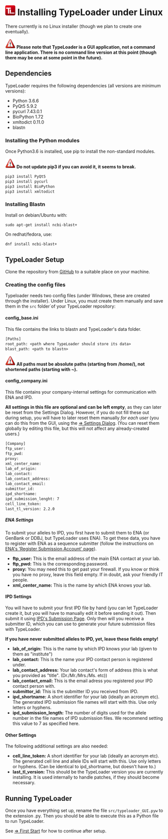# ![Icon](images/TypeLoader_32.png) Installing TypeLoader under Linux

There currently is no Linux installer (though we plan to create one eventually). 

![important](images/icon_important.png) **Please note that TypeLoader is a GUI application, not a command line application. There is no command line version at this point (though there may be one at some point in the future).**

## Dependencies
TypeLoader requires the following dependencies (all versions are minimum versions):

 * Python 3.6.6
 * PyQt5 5.9.2
 * pycurl 7.43.0.1
 * BioPython 1.72
 * xmltodict 0.11.0
 * blastn

### Installing the Python modules
Once Python3.6 is installed, use pip to install the non-standard modules.

![important](images/icon_important.png) **Do not update pip3 if you can avoid it, it seems to break.**

```
pip3 install PyQt5
pip3 install pycurl
pip3 install BioPython
pip3 install xmltodict

```

### Installing Blastn
Install on debian/Ubuntu with: 

```
sudo apt-get install ncbi-blast+
```

On redhat/fedora, use: 

```
dnf install ncbi-blast+
```

## TypeLoader Setup
Clone the repository from [GitHub](https://github.com/DKMS-LSL/typeloader) to a suitable place on your machine.

### Creating the config files
Typeloader needs two config files (under Windows, these are created through the installer). Under Linux, you must create them manually and save them in the ``src`` folder`of your TypeLoader repository:

#### config_base.ini
This file contains the links to blastn and TypeLoader's data folder.

```
[Paths]
root_path: <path where TypeLoader should store its data>
blast_path: <path to blastn>

```

![important](images/icon_important.png) **All paths must be absolute paths (starting from /home/), not shortened paths (starting with ~).**

#### config_company.ini
This file contains your company-internal settings for communication with ENA and IPD.

**All settings in this file are optional and can be left empty**, as they can later be reset from the Settings Dialog. However, if you do not fill these out during setup, you will have to later reset them manually *for each user* (you can do this from the GUI, using the [=> Settings Dialog](settings.md). (You can reset them globally by editing this file, but this will not affect any already-created users.)

```
[Company]
ftp_user: 
ftp_pwd: 
proxy: 
xml_center_name: 
lab_of_origin: 
lab_contact: 
lab_contact_address: 
lab_contact_email: 
submittor_id:
ipd_shortname:
ipd_submission_lenght: 7
cell_line_token:
last_tl_version: 2.2.0
```

##### ENA Settings

To submit your alleles to IPD, you first have to submit them to ENA (or GenBank or DDBJ, but TypeLoader uses ENA). To get these data, you have to register with ENA as a sequence submitter (follow the instructions on [ENA's 'Register Submission Account' page](https://ena-docs.readthedocs.io/en/latest/reg_01.html)).


 * **ftp_user:** This is the email address of the main ENA contact at your lab.
 * **ftp_pwd:** This is the corresponding password.
 * **proxy:** You may need this to get past your firewall. If you know or think you have no proxy, leave this field empty. If in doubt, ask your friendly IT people.
 * **xml\_center_name:** This is the name by which ENA knows your lab.

#### IPD Settings
You will have to submit your first IPD file by hand (you can let TypeLoader create it, but you will have to manually edit it before sending it out). Then submit it using [IPD's Submission Page](https://www.ebi.ac.uk/ipd/imgt/hla/subs/submit.html). Only then will you receive a submitter ID, which you can use to generate your future submission files with TypeLoader.

**If you have never submitted alleles to IPD, yet, leave these fields empty!**

 * **lab\_of_origin:** This is the name by which IPD knows your lab (given to them as "institute")
 * **lab_contact:** This is the name your IPD contact person is registered under.
 * **lab\_contact_address:** Your lab contact's form of address (this is what you provided as "title". (Dr./Mr./Mrs./Ms. etc))
 * **lab\_contact_email:** This is the email adress you registered your IPD contact person with.
 * **submittor_id:** This is the submitter ID you received from IPD.
 * **ipd_shortname:** A short identifier for your lab (ideally an acronym etc). The generated IPD submission file names will start with this. Use only letters or hyphens.
 * **ipd\_submission\_length:** The number of digits used for the allele number in the file names of IPD submission files. We recommend setting this value to 7 as specified here.

#### Other Settings

The following additional settings are also needed:

 * **cell\_line\_token:** A short identifier for your lab (ideally an acronym etc). The generated cell line and allele IDs will start with this. Use only letters or hyphens. (Can be identical to ipd_shortname, but doesn't have to.)
 * **last_tl_version:** This should be the TypeLoader version you are currently installing. It is used internally to handle patches, if they should become necessary. 

## Running TypeLoader
Once you have everything set up, rename the file ``src/typeloader_GUI.pyw`` to the extension .py. Then you should be able to execute this as a Python file to run TypeLoader.

See [=> First Start](first_start.md) for how to continue after setup.